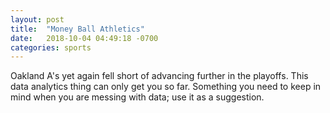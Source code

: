 ```yaml
---
layout: post
title:  "Money Ball Athletics"
date:   2018-10-04 04:49:18 -0700
categories: sports
---
```


Oakland A's yet again fell short of advancing further in the playoffs. This data analytics thing can only get you so far. Something you need to keep in mind when you are messing with data; use it as a suggestion. 